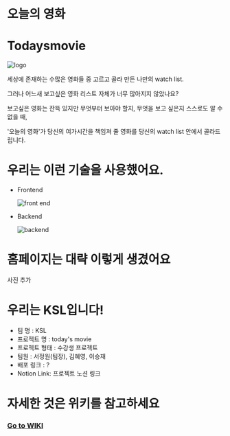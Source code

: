 오늘의 영화
========

# Todaysmovie

![logo](https://user-images.githubusercontent.com/85816029/147209386-c3161137-78a3-4852-bde7-17d197eb3f55.png)


세상에 존재하는 수많은 영화들 중 고르고 골라 만든 나만의 watch list.

그러나 어느새 보고싶은 영화 리스트 자체가 너무 많아지지 않았나요?

보고싶은 영화는 잔뜩 있지만 무엇부터 보아야 할지, 무엇을 보고 싶은지 스스로도 알 수 없을 때,

'오늘의 영화'가 당신의 여가시간을 책임져 줄 영화를 당신의 watch list 안에서 골라드립니다.

# 우리는 이런 기술을 사용했어요.

* Frontend<p>
![front end](https://user-images.githubusercontent.com/85816029/147192503-64084975-d0ca-4f39-b618-316379e1e750.jpg)


* Backend<p>
![backend](https://user-images.githubusercontent.com/85816029/147192501-06e68c05-be26-45a9-832e-db13f32bdcbc.jpg)


# 홈페이지는 대략 이렇게 생겼어요

사진 추가

# 우리는 KSL입니다!
- 팀 명 : KSL
- 프로젝트 명 : today's movie
- 프로젝트 형태 : 수강생 프로젝트
- 팀원 : 서정원(팀장), 김혜영, 이승재
- 배포 링크 : ?
- Notion Link: 프로젝트 노션 링크

# 자세한 것은 위키를 참고하세요

### [Go to WIKI](https://github.com/codestates/todaysmovie/wiki)
